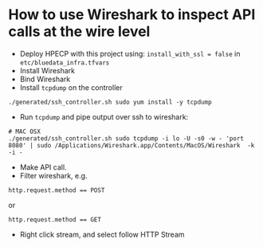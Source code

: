 # How to use Wireshark to inspect API calls at the wire level

- Deploy HPECP with this project using: `install_with_ssl = false` in `etc/bluedata_infra.tfvars`
- Install Wireshark
- Bind Wireshark
- Install `tcpdump` on the controller

```
./generated/ssh_controller.sh sudo yum install -y tcpdump 
```

- Run `tcpdump` and pipe output over ssh to wireshark:

```
# MAC OSX
./generated/ssh_controller.sh sudo tcpdump -i lo -U -s0 -w - 'port 8080' | sudo /Applications/Wireshark.app/Contents/MacOS/Wireshark  -k -i -
```

- Make API call.
- Filter wireshark, e.g.

```
http.request.method == POST
```

or 

```
http.request.method == GET
```

- Right click stream, and select follow HTTP Stream
